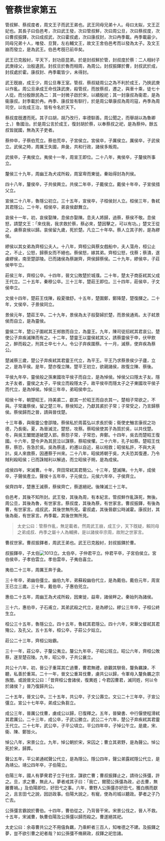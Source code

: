 # 管蔡世家第五

管叔鮮、蔡叔度者，周文王子而武王弟也。武王同母兄弟十人。母曰太姒，文王正妃也。其長子曰伯邑考，次曰武王發，次曰管叔鮮，次曰周公旦，次曰蔡叔度，次曰曹叔振鐸，次曰成叔武，次曰霍叔處，次曰康叔封，次曰冉季載。冉季載最少。同母兄弟十人，唯發、旦賢，左右輔文王，故文王舍伯邑考而以發為太子。及文王崩而發立，是為武王。伯邑考旣已前卒矣。

武王已克殷紂，平天下，封功臣昆弟。於是封叔鮮於管，封叔度於蔡：二人相紂子武庚祿父，治殷遺民。封叔旦於魯而相周，為周公。封叔振鐸於曹，封叔武於成，封叔處於霍。康叔封、冉季載皆少，未得封。

武王旣崩，成王少，周公旦專王室。管叔、蔡叔疑周公之為不利於成王，乃挾武庚以作亂。周公旦承成王命伐誅武庚，殺管叔，而放蔡叔，遷之，與車十乘，徒七十人從。而分殷餘民為二：其一封微子啟於宋，以續殷祀；其一封康叔為衞君，是為衞康叔。封季載於冉。冉季、康叔皆有馴行，於是周公舉康叔為周司寇，冉季為周司空，以佐成王治，皆有令名於天下。

蔡叔度旣遷而死。其子曰胡，胡乃改行，率德馴善。周公聞之，而舉胡以為魯卿士，〕魯國治。於是周公言於成王，復封胡於蔡，以奉蔡叔之祀，是為蔡仲。餘五叔皆就國，無為天子吏者。

蔡仲卒，子蔡伯荒立。蔡伯荒卒，子宮侯立。宮侯卒，子厲侯立。厲侯卒，子武侯立。武侯之時，周厲王失國，奔彘，共和行政，諸侯多叛周。

武侯卒，子夷侯立。夷侯十一年，周宣王即位。二十八年，夷侯卒，子釐侯所事立。

釐侯三十九年，周幽王為犬戎所殺，周室卑而東徙。秦始得封為列侯。

四十八年，釐侯卒，子共侯興立。共侯二年卒，子戴侯立。戴侯十年卒，子宣侯措父立。

宣侯二十八年，魯隱公初立。三十五年，宣侯卒，子桓侯封人立。桓侯三年，魯弒其君隱公。二十年，桓侯卒，弟哀侯獻舞立。

哀侯十一年，初，哀侯娶陳，息侯亦娶陳。息夫人將歸，過蔡，蔡侯不敬。息侯怒，請楚文王：「來伐我，我求救於蔡，蔡必來，楚因擊之，可以有功。」楚文王從之，虜蔡哀侯以歸。哀侯留九歲，死於楚。凡立二十年卒。蔡人立其子肹，是為繆侯。

繆侯以其女弟為齊桓公夫人。十八年，齊桓公與蔡女戲船中，夫人蕩舟，桓公止之，不止，公怒，歸蔡女而不絕也。蔡侯怒，嫁其弟。齊桓公怒，伐蔡；蔡潰，遂虜繆侯，南至楚邵陵。已而諸侯為蔡謝齊，齊侯歸蔡侯。二十九年，繆侯卒，子莊侯甲午立。

莊侯三年，齊桓公卒。十四年，晉文公敗楚於城濮。二十年，楚太子商臣弒其父成王代立。二十五年，秦穆公卒。三十三年，楚莊王即位。三十四年，莊侯卒，子文侯申立。

文侯十四年，楚莊王伐陳，殺夏徵舒。十五年，楚圍鄭，鄭降楚，楚復醳之。二十年，文侯卒，子景侯同立。

景侯元年，楚莊王卒。二十九年，景侯為太子般娶婦於楚，而景侯通焉。太子弒景侯而自立，是為靈侯。

靈侯二年，楚公子圍弒其王郟敖而自立，為靈王。九年，陳司徒招弒其君哀公。楚使公子弃疾滅陳而有之。十二年，楚靈王以靈侯弒其父，誘蔡靈侯于申，伏甲飲之，醉而殺之，刑其士卒七十人。令公子弃疾圍蔡。十一月，滅蔡，使弃疾為蔡公。

楚滅蔡三歲，楚公子弃疾弒其君靈王代立，為平王。平王乃求蔡景侯少子廬，立之，是為平侯。是年，楚亦復立陳。楚平王初立，欲親諸侯，故復立陳、蔡後。

平侯九年卒，靈侯般之孫東國攻平侯子而自立，是為悼侯。悼侯父曰隱太子友。隱太子友者，靈侯之太子，平侯立而殺隱太子，故平侯卒而隱太子之子東國攻平侯子而代立，是為悼侯。悼侯三年卒，弟昭侯申立。

昭侯十年，朝楚昭王，持美裘二，獻其一於昭王而自衣其一。楚相子常欲之，不與。子常讒蔡侯，留之楚三年。蔡侯知之，乃獻其裘於子常；子常受之，乃言歸蔡侯。蔡侯歸而之晉，請與晉伐楚。

十三年春，與衞靈公會邵陵。蔡侯私於周萇弘以求長於衞；衞使史鰌言康叔之功德，乃長衞。夏，為晉滅沈，楚怒，攻蔡。蔡昭侯使其子為質於吳，以共伐楚。冬，與吳王闔閭遂破楚入郢。蔡怨子常，子常恐，奔鄭。十四年，吳去而楚昭王復國。十六年，楚令尹為其民泣以謀蔡，蔡昭侯懼。二十六年，孔子如蔡。楚昭王伐蔡，蔡恐，告急於吳。吳為蔡逺，約遷以自近，易以相救；昭侯私許，不與大夫計。吳人來救蔡，因遷蔡于州來。二十八年，昭侯將朝于吳，大夫恐其復遷，乃令賊利殺昭侯；已而誅賊利以解過，而立昭侯子朔，是為成侯。

成侯四年，宋滅曹。十年，齊田常弒其君簡公。十三年，楚滅陳。十九年，成侯卒，子聲侯產立。聲侯十五年卒，子元侯立。元侯六年卒，子侯齊立。

侯齊四年，楚惠王滅蔡，蔡侯齊亡，蔡遂絕祀。後陳滅三十三年。

伯邑考，其後不知所封。武王發，其後為周，有本紀言。管叔鮮作亂誅死，無後。周公旦，其後為魯，有世家言。蔡叔度，其後為蔡，有世家言。曹叔振鐸，有後為曹，有世家言。成叔武，其後世無所見。霍叔處，其後晉獻公時滅霍。康叔封，其後為衞，有世家言。冉季載，其後世無所見。 



> 太史公曰：管蔡作亂，無足載者。然周武王崩，成王少，天下旣疑，賴同母之弟成叔、冉季之屬十人為輔拂，是以諸侯卒宗周，故附之世家言。

曹叔世家。曹叔振鐸者，周武王弟也。武王已克殷紂，封叔振鐸於曹。

叔振鐸卒，子太伯![1013](../../imgs/1013.jpg)立。太伯卒，子仲君平立。仲君平卒，子宮伯侯立。宮伯侯卒，子孝伯雲立。孝伯雲卒，子夷伯喜立。

夷伯二十三年，周厲王奔于彘。

三十年卒，弟幽伯彊立。幽伯九年，弟蘇殺幽伯代立，是為戴伯。戴伯元年，周宣王已立三歲。三十年，戴伯卒，子惠伯兕立。

惠伯二十五年，周幽王為犬戎所殺，因東徙，益卑，諸侯畔之。秦始列為諸侯。

三十六，惠伯卒，子石甫立，其弟武殺之代立，是為繆公。繆公三年卒，子桓公終生立。

桓公三十五年，魯隱公立。四十五年，魯弒其君隱公。四十六年，宋華父督弒其君殤公，及孔父。五十五年，桓公卒，子莊公夕姑立。

莊公二十三年，齊桓公始霸。

三十一年，莊公卒，子釐公夷立。釐公九年卒，子昭公班立。昭公六年，齊桓公敗蔡，遂至楚召陵。九年，昭公卒，子共公襄立。

共公十六年，初，晉公子重耳其亡過曹，曹君無禮，欲觀其駢脅。釐負羈諫，不聽，私善於重耳。二十一年，晉文公重耳伐曹，虜共公以歸，令軍毋入釐負羈之宗族閭。或說晉文公曰：「昔齊桓公會諸侯，復異姓；今君囚曹君，滅同姓，何以令於諸侯？」晉乃復歸共公。

二十五年，晉文公卒。三十五年，共公卒，子文公壽立。文公二十三年卒，子宣公彊立。宣公十七年卒，弟成公負芻立。

成公三年，晉厲公伐曹，虜成公以歸，巳復釋之。五年，晉欒書、中行偃使程滑弒其君厲公。二十三年，成公卒，子武公勝立。武公二十六年，楚公子弃疾弒其君靈王代立。二十七年，武公卒，子平公頃立。平公四年卒，子悼公午立。是歲，宋、衞、陳、鄭皆火。

悼公八年，宋景公立。九年，悼公朝於宋，宋囚之；曹立其弟野，是為聲公。悼公死於宋，歸葬。

聲公五年，平公弟通弒聲公代立，是為隱公。隱公四年，聲公弟露弒隱公代立，是為靖公。靖公四年卒，子伯陽立。

伯陽三年，國人有夢衆君子立于社宮，謀欲亡曹；曹叔振鐸止之，請待公孫彊，許之。旦，求之曹，無此人。夢者戒其子曰：「我亡，爾聞公孫彊為政，必去曹，無離曹禍。」及伯陽即位，好田弋之事。六年，曹野人公孫彊亦好田弋，獲白鴈而獻之，且言田弋之說，因訪政事。伯陽大說之，有寵，使為司城以聽政。夢者之子乃亡去。

公孫彊言霸說於曹伯。十四年，曹伯從之，乃背晉干宋。宋景公伐之，晉人不救。十五年，宋滅曹，執曹伯陽及公孫彊以歸而殺之。曹遂絕其祀。

太史公曰：余尋曹共公之不用僖負羈，乃乘軒者三百人，知唯德之不建。及振鐸之夢，豈不欲引曹之祀者哉？如公孫彊不脩厥政，叔鐸之祀忽諸。

